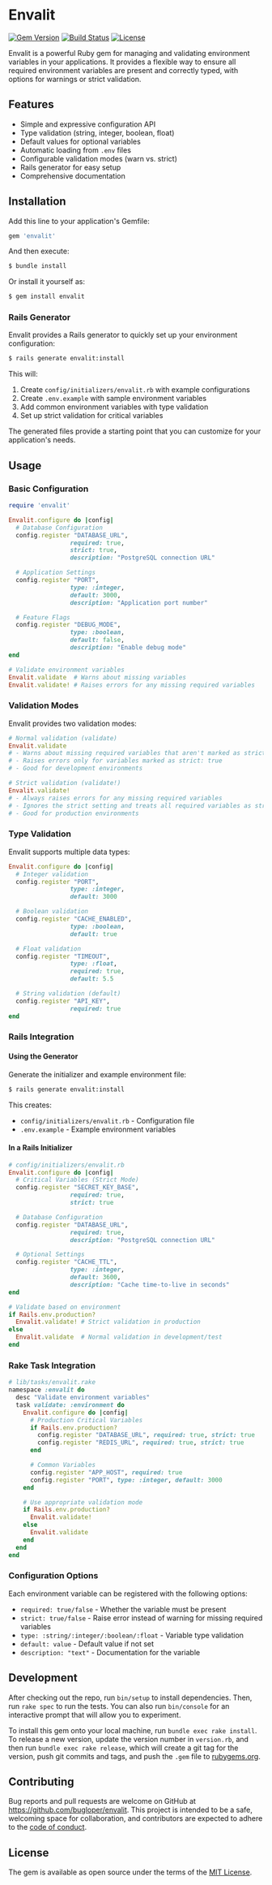 # Envalit

[![Gem Version](https://badge.fury.io/rb/envalit.svg)](https://badge.fury.io/rb/envalit)
[![Build Status](https://github.com/bugloper/envalit/workflows/Ruby%20Setup/badge.svg)](https://github.com/bugloper/envalit/actions)
[![License](https://img.shields.io/badge/license-MIT-blue.svg)](LICENSE)

Envalit is a powerful Ruby gem for managing and validating environment variables in your applications. It provides a flexible way to ensure all required environment variables are present and correctly typed, with options for warnings or strict validation.

## Features

- Simple and expressive configuration API
- Type validation (string, integer, boolean, float)
- Default values for optional variables
- Automatic loading from `.env` files
- Configurable validation modes (warn vs. strict)
- Rails generator for easy setup
- Comprehensive documentation

## Installation

Add this line to your application's Gemfile:

```ruby
gem 'envalit'
```

And then execute:

```bash
$ bundle install
```

Or install it yourself as:

```bash
$ gem install envalit
```

### Rails Generator

Envalit provides a Rails generator to quickly set up your environment configuration:

```bash
$ rails generate envalit:install
```

This will:
1. Create `config/initializers/envalit.rb` with example configurations
2. Create `.env.example` with sample environment variables
3. Add common environment variables with type validation
4. Set up strict validation for critical variables

The generated files provide a starting point that you can customize for your application's needs.

## Usage

### Basic Configuration

```ruby
require 'envalit'

Envalit.configure do |config|
  # Database Configuration
  config.register "DATABASE_URL",
                 required: true,
                 strict: true,
                 description: "PostgreSQL connection URL"

  # Application Settings
  config.register "PORT",
                 type: :integer,
                 default: 3000,
                 description: "Application port number"

  # Feature Flags
  config.register "DEBUG_MODE",
                 type: :boolean,
                 default: false,
                 description: "Enable debug mode"
end

# Validate environment variables
Envalit.validate  # Warns about missing variables
Envalit.validate! # Raises errors for any missing required variables
```

### Validation Modes

Envalit provides two validation modes:

```ruby
# Normal validation (validate)
Envalit.validate
# - Warns about missing required variables that aren't marked as strict
# - Raises errors only for variables marked as strict: true
# - Good for development environments

# Strict validation (validate!)
Envalit.validate!
# - Always raises errors for any missing required variables
# - Ignores the strict setting and treats all required variables as strict
# - Good for production environments
```

### Type Validation

Envalit supports multiple data types:

```ruby
Envalit.configure do |config|
  # Integer validation
  config.register "PORT",
                 type: :integer,
                 default: 3000

  # Boolean validation
  config.register "CACHE_ENABLED",
                 type: :boolean,
                 default: true

  # Float validation
  config.register "TIMEOUT",
                 type: :float,
                 required: true,
                 default: 5.5

  # String validation (default)
  config.register "API_KEY",
                 required: true
end
```

### Rails Integration

#### Using the Generator

Generate the initializer and example environment file:

```bash
$ rails generate envalit:install
```

This creates:
- `config/initializers/envalit.rb` - Configuration file
- `.env.example` - Example environment variables

#### In a Rails Initializer

```ruby
# config/initializers/envalit.rb
Envalit.configure do |config|
  # Critical Variables (Strict Mode)
  config.register "SECRET_KEY_BASE",
                 required: true,
                 strict: true

  # Database Configuration
  config.register "DATABASE_URL",
                 required: true,
                 description: "PostgreSQL connection URL"

  # Optional Settings
  config.register "CACHE_TTL",
                 type: :integer,
                 default: 3600,
                 description: "Cache time-to-live in seconds"
end

# Validate based on environment
if Rails.env.production?
  Envalit.validate! # Strict validation in production
else
  Envalit.validate  # Normal validation in development/test
end
```

### Rake Task Integration

```ruby
# lib/tasks/envalit.rake
namespace :envalit do
  desc "Validate environment variables"
  task validate: :environment do
    Envalit.configure do |config|
      # Production Critical Variables
      if Rails.env.production?
        config.register "DATABASE_URL", required: true, strict: true
        config.register "REDIS_URL", required: true, strict: true
      end

      # Common Variables
      config.register "APP_HOST", required: true
      config.register "PORT", type: :integer, default: 3000
    end

    # Use appropriate validation mode
    if Rails.env.production?
      Envalit.validate!
    else
      Envalit.validate
    end
  end
end
```

### Configuration Options

Each environment variable can be registered with the following options:

- `required: true/false` - Whether the variable must be present
- `strict: true/false` - Raise error instead of warning for missing required variables
- `type: :string/:integer/:boolean/:float` - Variable type validation
- `default: value` - Default value if not set
- `description: "text"` - Documentation for the variable

## Development

After checking out the repo, run `bin/setup` to install dependencies. Then, run `rake spec` to run the tests. You can also run `bin/console` for an interactive prompt that will allow you to experiment.

To install this gem onto your local machine, run `bundle exec rake install`. To release a new version, update the version number in `version.rb`, and then run `bundle exec rake release`, which will create a git tag for the version, push git commits and tags, and push the `.gem` file to [rubygems.org](https://rubygems.org).

## Contributing

Bug reports and pull requests are welcome on GitHub at https://github.com/bugloper/envalit. This project is intended to be a safe, welcoming space for collaboration, and contributors are expected to adhere to the [code of conduct](CODE_OF_CONDUCT.md).

## License

The gem is available as open source under the terms of the [MIT License](https://opensource.org/licenses/MIT).
